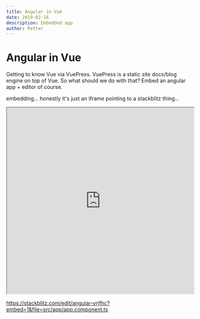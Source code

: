 ```yaml
---
title: Angular in Vue
date: 2019-02-16
description: Embedded app
author: Petter
---
```

# Angular in Vue

Getting to know Vue via VuePress. VuePress is a static site docs/blog engine on top of Vue. So what should we do with that? Embed an angular app + editor of course. 

embedding...  honestly it's just an iframe pointing to a stackblitz thing...

<iframe src="https://stackblitz.com/edit/angular-vrjfhc?embed=1&file=src/app/app.component.ts" width="100%" height="500px"></iframe>

https://stackblitz.com/edit/angular-vrjfhc?embed=1&file=src/app/app.component.ts